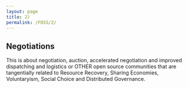 ```yaml
---
layout: page
title: 2)
permalink: /FOSS/2/
---
```



## Negotiations

This is about negotiation, auction, accelerated negotiation and improved dispatching and logistics or OTHER open source communities that are tangentially related to Resource Recovery, Sharing Economies, Voluntaryism, Social Choice and Distributed Governance.